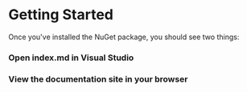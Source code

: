 # Getting Started

Once you've installed the NuGet package, you should see two things:

### Open index.md in Visual Studio




### View the documentation site in your browser

